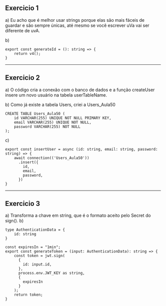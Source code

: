 ## Exercicio 1
a) Eu acho que é melhor usar strings porque elas são mais fáceis de guardar e são sempre únicas, até mesmo se você escrever uVa vai ser diferente de uvA.

b)
```
export const generateId = (): string => {
    return v4();
}
```
------------
## Exercicio 2
a) O código cria a conexão com o banco de dados e a função createUser insere um novo usuário na tabela userTableName.

b) Como já existe a tabela Users, criei a Users_Aula50
```
CREATE TABLE Users_Aula50 (
	id VARCHAR(255) UNIQUE NOT NULL PRIMARY KEY,
    email VARCHAR(255) UNIQUE NOT NULL,
    password VARCHAR(255) NOT NULL
);
```
c)
```
export const insertUser = async (id: string, email: string, password: string) => {
    await connection(('Users_Aula50'))
      .insert({
        id,
        email,
        password,
      })
}
```
------------
## Exercicio 3
a) Transforma a chave em string, que é o formato aceito pelo Secret do sign().
b)
```
type AuthenticationData = {
    id: string
}

const expiresIn = "1min";
export const generateToken = (input: AuthenticationData): string => {
    const token = jwt.sign(
      {
        id: input.id,
      },
      process.env.JWT_KEY as string,
      {
        expiresIn
      }
    );
    return token;
}
```